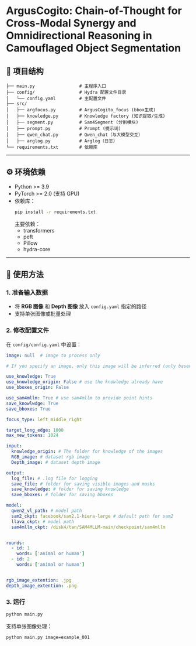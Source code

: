 # ArgusCogito: Chain-of-Thought for Cross-Modal Synergy and Omnidirectional Reasoning in Camouflaged Object Segmentation

## 📂 项目结构
```
├── main.py                 # 主程序入口
├── config/                 # Hydra 配置文件目录
│   └── config.yaml         # 主配置文件
├── src/                    
│   ├── argfocus.py         # ArgusCogito_focus (bbox生成)
│   ├── knowledge.py        # Knowledge factory (知识提取/生成)
│   ├── segment.py          # Sam4Segment (分割模块)
│   ├── prompt.py           # Prompt (提示词)
│   ├── qwen_chat.py        # Qwen_chat（与大模型交互）
│   ├── arglog.py           # Arglog（日志）
└── requirements.txt        # 依赖库
```

---

## ⚙️ 环境依赖
- Python >= 3.9  
- PyTorch >= 2.0 (支持 GPU)  
- 依赖库：
  ```bash
  pip install -r requirements.txt
  ```
  主要依赖：
  - transformers  
  - peft  
  - Pillow  
  - hydra-core  

---

## 🚀 使用方法

### 1. 准备输入数据
- 将 **RGB 图像** 和 **Depth 图像** 放入 `config.yaml` 指定的路径  
- 支持单张图像或批量处理  

### 2. 修改配置文件
在 `config/config.yaml` 中设置：
```yaml
image: null  # image to process only

# If you specify an image, only this image will be inferred (only basename, no extention)

use_knowledge: True
use_knowledge_origin: False # use the knowledge already have
use_bboxes_origin: False

use_sam4mllm: True # use sam4mllm to provide point hints
save_knowlwdge: True
save_bboxes: True

focus_type: left_middle_right

target_long_edge: 1000
max_new_tokens: 1024

input:
  knowledge_origin: # The folder for knowledge of the images
  RGB_image: # dataset rgb image
  Depth_image: # dataset depth image

output:
  log_file: # .log file for logging
  save_file: # folder for saving visible images and masks
  save_knowledge: # folder for saving knowledge
  save_bboxes: # folder for saving bboxes

model:
  qwen2_vl_path: # model path
  sam2_ckpt: facebook/sam2.1-hiera-large # dafault path for sam2
  llava_ckpt: # model path
  sam4mllm_ckpt: /disk4/tan/SAM4MLLM-main/checkpoint/sam4mllm


rounds:
  - id: 1
    words: ['animal or human']
  - id: 2
    words: ['animal or human']


rgb_image_extention: .jpg
depth_image_extention: .png
```

### 3. 运行
```bash
python main.py
```

支持单张图像处理：
```bash
python main.py image=example_001
```

